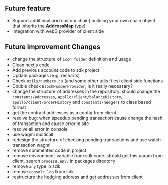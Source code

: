 ## Future feature

- Support additional and custom chain( building your own chain object that inherits the **AddressMap** type)
- Integration with web3 provider of client side

## Future improvement Changes

- change the structure of `icon folder` definition and usage
- Clean nextjs code
- Add previous account code to sdk project
- Update packages (e.g. recharts)
- Check `utils/numbers.js` (and some other utils files) client side functions
- Double check `BlockNumberProvider`, is it really necessary?
- change the structure of addresses in the repository. should change the `constants/addresses`, `apollo/client/balanceHistory`, `apollo/client/orderHistory` and `constants/hedgers` to class based format
- get the contract addresses as a config from client.
- resolve bug: when speedup pending transaction cause change the hash of transaction and cause error in site
- resolve all error in console
- use wagmi multicall
- redesign the structure of checking pending transactions and use watch transaction wagmi
- remove commented code in project
- remove environment variable from sdk code. should get this param from client. search `process.env.` in packages directory
- remove `any` type in sdk
- remove `console.log` from sdk
- restructure the hedging address and get addresses from client
